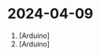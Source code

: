 # 2024-04-09

1. [](https://github.comundefined "Example file to blink the LED on an Arduino") [Arduino]
2. [](https://github.comundefined "") [Arduino]
